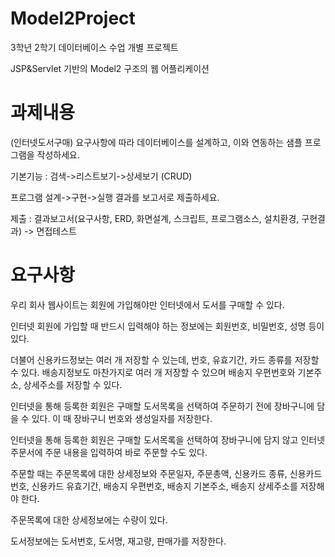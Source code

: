 # Model2Project
3학년 2학기 데이터베이스 수업 개별 프로젝트

JSP&Servlet 기반의 Model2 구조의 웹 어플리케이션
 
# 과제내용
(인터넷도서구매) 요구사항에 따라 데이터베이스를 설계하고, 이와 연동하는 샘플 프로그램을 작성하세요.

기본기능 : 검색->리스트보기->상세보기 (CRUD)

프로그램 설계->구현->실행 결과를 보고서로 제출하세요.

제출 : 결과보고서(요구사항, ERD, 화면설계, 스크립트, 프로그램소스, 설치환경, 구현결과) -> 면접테스트

# 요구사항
우리 회사 웹사이트는 회원에 가입해야만 인터넷에서 도서를 구매할 수 있다.

인터넷 회원에 가입할 때 반드시 입력해야 하는 정보에는 회원번호, 비밀번호, 성명 등이 있다.

더불어 신용카드정보는 여러 개 저장할 수 있는데, 번호, 유효기간, 카드 종류를 저장할 수 있다. 배송지정보도 마찬가지로 여러 개 저장할 수 있으며 배송지 우편번호와 기본주소, 상세주소를 저장할 수 있다.

인터넷을 통해 등록한 회원은 구매할 도서목록을 선택하여 주문하기 전에 장바구니에 담을 수 있다. 이 때 장바구니 번호와 생성일자를 저장한다.

인터넷을 통해 등록한 회원은 구매할 도서목록을 선택하여 장바구니에 담지 않고 인터넷 주문서에 주문 내용을 입력하여 바로 주문할 수도 있다.

주문할 때는 주문목록에 대한 상세정보와 주문일자, 주문총액, 신용카드 종류, 신용카드 번호, 신용카드 유효기간, 배송지 우편번호, 배송지 기본주소, 배송지 상세주소를 저장해야 한다.

주문목록에 대한 상세정보에는 수량이 있다.

도서정보에는 도서번호, 도서명, 재고량, 판매가를 저장한다.
